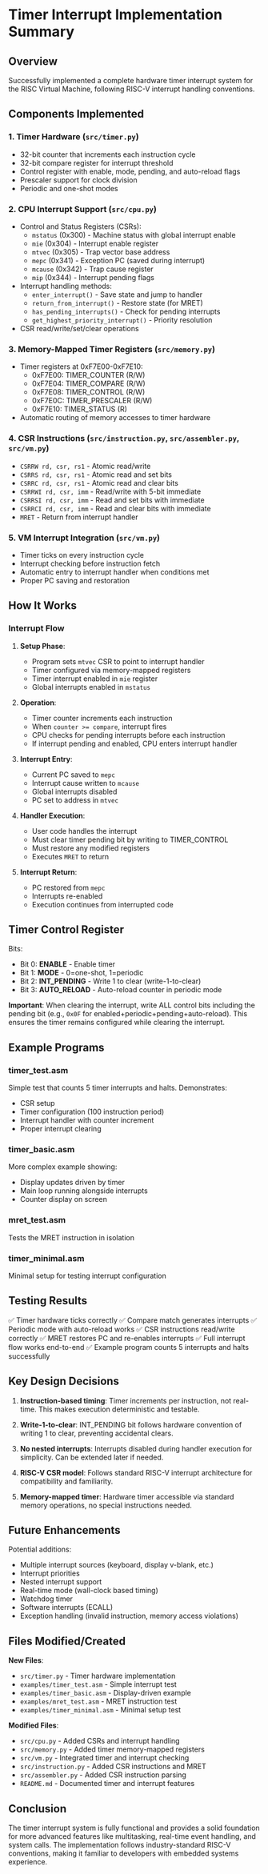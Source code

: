 # Timer Interrupt Implementation Summary

## Overview

Successfully implemented a complete hardware timer interrupt system for the RISC Virtual Machine, following RISC-V interrupt handling conventions.

## Components Implemented

### 1. Timer Hardware (`src/timer.py`)
- 32-bit counter that increments each instruction cycle
- 32-bit compare register for interrupt threshold
- Control register with enable, mode, pending, and auto-reload flags
- Prescaler support for clock division
- Periodic and one-shot modes

### 2. CPU Interrupt Support (`src/cpu.py`)
- Control and Status Registers (CSRs):
  - `mstatus` (0x300) - Machine status with global interrupt enable
  - `mie` (0x304) - Interrupt enable register
  - `mtvec` (0x305) - Trap vector base address
  - `mepc` (0x341) - Exception PC (saved during interrupt)
  - `mcause` (0x342) - Trap cause register
  - `mip` (0x344) - Interrupt pending flags
- Interrupt handling methods:
  - `enter_interrupt()` - Save state and jump to handler
  - `return_from_interrupt()` - Restore state (for MRET)
  - `has_pending_interrupts()` - Check for pending interrupts
  - `get_highest_priority_interrupt()` - Priority resolution
- CSR read/write/set/clear operations

### 3. Memory-Mapped Timer Registers (`src/memory.py`)
- Timer registers at 0xF7E00-0xF7E10:
  - 0xF7E00: TIMER_COUNTER (R/W)
  - 0xF7E04: TIMER_COMPARE (R/W)
  - 0xF7E08: TIMER_CONTROL (R/W)
  - 0xF7E0C: TIMER_PRESCALER (R/W)
  - 0xF7E10: TIMER_STATUS (R)
- Automatic routing of memory accesses to timer hardware

### 4. CSR Instructions (`src/instruction.py`, `src/assembler.py`, `src/vm.py`)
- `CSRRW rd, csr, rs1` - Atomic read/write
- `CSRRS rd, csr, rs1` - Atomic read and set bits
- `CSRRC rd, csr, rs1` - Atomic read and clear bits
- `CSRRWI rd, csr, imm` - Read/write with 5-bit immediate
- `CSRRSI rd, csr, imm` - Read and set bits with immediate
- `CSRRCI rd, csr, imm` - Read and clear bits with immediate
- `MRET` - Return from interrupt handler

### 5. VM Interrupt Integration (`src/vm.py`)
- Timer ticks on every instruction cycle
- Interrupt checking before instruction fetch
- Automatic entry to interrupt handler when conditions met
- Proper PC saving and restoration

## How It Works

### Interrupt Flow

1. **Setup Phase**:
   - Program sets `mtvec` CSR to point to interrupt handler
   - Timer configured via memory-mapped registers
   - Timer interrupt enabled in `mie` register
   - Global interrupts enabled in `mstatus`

2. **Operation**:
   - Timer counter increments each instruction
   - When `counter >= compare`, interrupt fires
   - CPU checks for pending interrupts before each instruction
   - If interrupt pending and enabled, CPU enters interrupt handler

3. **Interrupt Entry**:
   - Current PC saved to `mepc`
   - Interrupt cause written to `mcause`
   - Global interrupts disabled
   - PC set to address in `mtvec`

4. **Handler Execution**:
   - User code handles the interrupt
   - Must clear timer pending bit by writing to TIMER_CONTROL
   - Must restore any modified registers
   - Executes `MRET` to return

5. **Interrupt Return**:
   - PC restored from `mepc`
   - Interrupts re-enabled
   - Execution continues from interrupted code

## Timer Control Register

Bits:
- Bit 0: **ENABLE** - Enable timer
- Bit 1: **MODE** - 0=one-shot, 1=periodic
- Bit 2: **INT_PENDING** - Write 1 to clear (write-1-to-clear)
- Bit 3: **AUTO_RELOAD** - Auto-reload counter in periodic mode

**Important**: When clearing the interrupt, write ALL control bits including
the pending bit (e.g., `0x0F` for enabled+periodic+pending+auto-reload). This
ensures the timer remains configured while clearing the interrupt.

## Example Programs

### timer_test.asm
Simple test that counts 5 timer interrupts and halts. Demonstrates:
- CSR setup
- Timer configuration (100 instruction period)
- Interrupt handler with counter increment
- Proper interrupt clearing

### timer_basic.asm
More complex example showing:
- Display updates driven by timer
- Main loop running alongside interrupts
- Counter display on screen

### mret_test.asm
Tests the MRET instruction in isolation

### timer_minimal.asm
Minimal setup for testing interrupt configuration

## Testing Results

✅ Timer hardware ticks correctly
✅ Compare match generates interrupts
✅ Periodic mode with auto-reload works
✅ CSR instructions read/write correctly
✅ MRET restores PC and re-enables interrupts
✅ Full interrupt flow works end-to-end
✅ Example program counts 5 interrupts and halts successfully

## Key Design Decisions

1. **Instruction-based timing**: Timer increments per instruction, not real-time.
   This makes execution deterministic and testable.

2. **Write-1-to-clear**: INT_PENDING bit follows hardware convention of writing
   1 to clear, preventing accidental clears.

3. **No nested interrupts**: Interrupts disabled during handler execution for
   simplicity. Can be extended later if needed.

4. **RISC-V CSR model**: Follows standard RISC-V interrupt architecture for
   compatibility and familiarity.

5. **Memory-mapped timer**: Hardware timer accessible via standard memory
   operations, no special instructions needed.

## Future Enhancements

Potential additions:
- Multiple interrupt sources (keyboard, display v-blank, etc.)
- Interrupt priorities
- Nested interrupt support
- Real-time mode (wall-clock based timing)
- Watchdog timer
- Software interrupts (ECALL)
- Exception handling (invalid instruction, memory access violations)

## Files Modified/Created

**New Files**:
- `src/timer.py` - Timer hardware implementation
- `examples/timer_test.asm` - Simple interrupt test
- `examples/timer_basic.asm` - Display-driven example
- `examples/mret_test.asm` - MRET instruction test
- `examples/timer_minimal.asm` - Minimal setup test

**Modified Files**:
- `src/cpu.py` - Added CSRs and interrupt handling
- `src/memory.py` - Added timer memory-mapped registers
- `src/vm.py` - Integrated timer and interrupt checking
- `src/instruction.py` - Added CSR instructions and MRET
- `src/assembler.py` - Added CSR instruction parsing
- `README.md` - Documented timer and interrupt features

## Conclusion

The timer interrupt system is fully functional and provides a solid foundation
for more advanced features like multitasking, real-time event handling, and
system calls. The implementation follows industry-standard RISC-V conventions,
making it familiar to developers with embedded systems experience.
